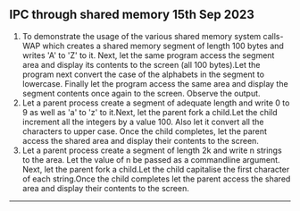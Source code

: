 ## IPC through shared memory 15th Sep 2023
1. To demonstrate the usage of the various shared memory system calls- WAP which creates a shared memory segment of length 100 bytes and writes 'A' to 'Z' to it. Next, let the same program access the segment area and display its contents to the screen (all 100 bytes).Let the program next convert the case of the alphabets in the segment to lowercase. Finally let the program access the same area and display the segment contents once again to the screen. Observe the output.
2. Let a parent process create a segment of adequate length and write 0 to 9 as well as 'a' to 'z' to it.Next, let the parent fork a child.Let the child increment all the integers by a value 100. Also let it convert all the characters to upper case. Once the child
completes, let the parent access the shared area and display their contents to the screen.
3. Let a parent process create a segment of length 2k and write n strings to the area. Let the value of n be passed as a commandline argument. Next, let the parent fork a child.Let the child capitalise the first character of each string.Once the child completes let the
parent access the shared area and display their contents to the screen.
***